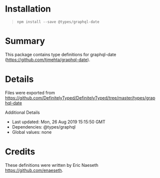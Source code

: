 # Installation
> `npm install --save @types/graphql-date`

# Summary
This package contains type definitions for graphql-date (https://github.com/tjmehta/graphql-date).

# Details
Files were exported from https://github.com/DefinitelyTyped/DefinitelyTyped/tree/master/types/graphql-date

Additional Details
 * Last updated: Mon, 26 Aug 2019 15:15:50 GMT
 * Dependencies: @types/graphql
 * Global values: none

# Credits
These definitions were written by Eric Naeseth <https://github.com/enaeseth>.
